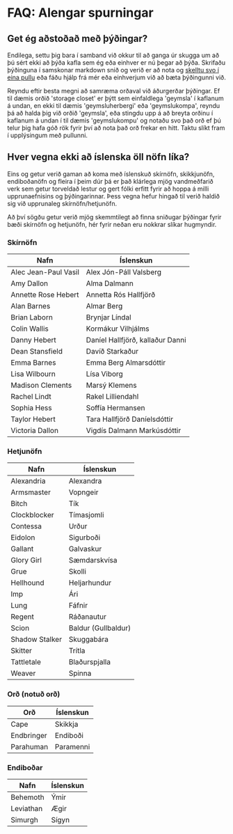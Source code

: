 
# FAQ: Alengar spurningar

## Get ég aðstoðað með þýðingar?

Endilega, settu þig bara í samband við okkur til að ganga úr skugga um að þú sért ekki að þýða kafla sem ég eða einhver er nú þegar að þýða. Skrifaðu þýðinguna í samskonar markdown snið og verið er að nota og [skelltu svo í eina pullu](https://opensource.com/article/19/7/create-pull-request-github) eða fáðu hjálp frá mér eða einhverjum við að bæta þýðingunni við.

Reyndu eftir besta megni að samræma orðaval við áðurgerðar þýðingar. Ef til dæmis orðið 'storage closet' er þýtt sem einfaldlega 'geymsla' í kaflanum á undan, en ekki til dæmis 'geymsluherbergi' eða 'geymslukompa', reyndu þá að halda þig við orðið 'geymsla', eða stingdu upp á að breyta orðinu í kaflanum á undan í til dæmis 'geymslukompu' og notaðu svo það orð ef þú telur þig hafa góð rök fyrir því að nota það orð frekar en hitt. Taktu slíkt fram í upplýsingum með pullunni.

## Hver vegna ekki að íslenska öll nöfn líka?

Eins og getur verið gaman að koma með íslenskuð skírnöfn, skikkjunöfn, endiboðanöfn og fleira í þeim dúr þá er það klárlega mjög vandmeðfarið verk sem getur torveldað lestur og gert fólki erfitt fyrir að hoppa á milli upprunaefnisins og þýðingarinnar. Þess vegna hefur hingað til verið haldið sig við upprunaleg skírnöfn/hetjunöfn.

Að því sögðu getur verið mjög skemmtilegt að finna sniðugar þýðingar fyrir bæði skírnöfn og hetjunöfn, hér fyrir neðan eru nokkrar slíkar hugmyndir.

### Skírnöfn

| Nafn | Íslenskun |
| --- | --- |
| Alec Jean-Paul Vasil | Alex Jón-Páll Valsberg |
| Amy Dallon | Alma Dalmann |
| Annette Rose Hebert | Annetta Rós Hallfjörð |
| Alan Barnes | Almar Berg |
| Brian Laborn | Brynjar Líndal |
| Colin Wallis | Kormákur Vilhjálms |
| Danny Hebert | Daníel Hallfjörð, kallaður Danni |
| Dean Stansfield | Davíð Starkaður |
| Emma Barnes | Emma Berg Almarsdóttir |
| Lisa Wilbourn | Lísa Viborg |
| Madison Clements | Marsý Klemens |
| Rachel Lindt | Rakel Lilliendahl |
| Sophia Hess | Soffía Hermansen |
| Taylor Hebert | Tara Hallfjörð Daníelsdóttir |
| Victoria Dallon | Vigdís Dalmann Markúsdóttir |

### Hetjunöfn

| Nafn | Íslenskun |
| --- | --- |
| Alexandria | Alexandra |
| Armsmaster | Vopngeir |
| Bitch | Tík |
| Clockblocker | Tímasjomli |
| Contessa | Urður |
| Eidolon | Sigurboði |
| Gallant | Galvaskur |
| Glory Girl | Sæmdarskvísa |
| Grue | Skolli |
| Hellhound | Heljarhundur |
| Imp | Ári |
| Lung | Fáfnir |
| Regent | Ráðanautur |
| Scion | Baldur (Gullbaldur) |
| Shadow Stalker | Skuggabára |
| Skitter | Trítla |
| Tattletale | Blaðurspjalla |
| Weaver | Spinna |

### Orð (notuð orð)

| Orð | Íslenskun |
| --- | --- |
| Cape | Skikkja |
| Endbringer | Endiboði |
| Parahuman | Paramenni |

### Endiboðar

| Nafn | Íslenskun |
| --- | --- |
| Behemoth | Ýmir |
| Leviathan | Ægir |
| Simurgh | Sígyn |
